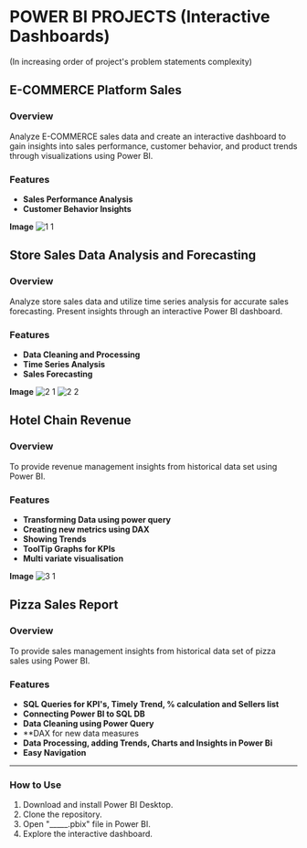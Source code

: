 # POWER BI PROJECTS (Interactive Dashboards)
(In increasing order of project's problem statements complexity)
## E-COMMERCE Platform Sales

### Overview
Analyze E-COMMERCE sales data and create an interactive dashboard to gain insights into sales performance, customer behavior, and product trends through visualizations using Power BI.

### Features
- **Sales Performance Analysis**
- **Customer Behavior Insights**
  
**Image**
![1 1](https://github.com/saahen-sriyan-mishra/Power-BI-Projects/assets/139043263/dab111b7-4e88-4398-a9c4-2c9a5785e2ad)



## Store Sales Data Analysis and Forecasting

### Overview
Analyze store sales data and utilize time series analysis for accurate sales forecasting.
Present insights through an interactive Power BI dashboard.
### Features
- **Data Cleaning and Processing**
- **Time Series Analysis**
- **Sales Forecasting**
  
**Image**
![2 1](https://github.com/saahen-sriyan-mishra/Power-BI-Projects/assets/139043263/8b681554-a0d2-4724-9bb6-ee359c47fded)
![2 2](https://github.com/saahen-sriyan-mishra/Power-BI-Projects/assets/139043263/c1ed2f74-ce32-494c-b89b-eaf12c3070f5)



##  Hotel Chain Revenue

### Overview
To provide revenue management insights from  historical data set  using Power BI.
### Features
- **Transforming Data using power query**
- **Creating new metrics using DAX**
- **Showing Trends**
- **ToolTip Graphs for KPIs**
- **Multi variate visualisation**
  
**Image**
![3 1](https://github.com/saahen-sriyan-mishra/Power-BI-Projects/assets/139043263/eb22e3ac-c85d-43b9-8151-c7af4bc41f00)



##  Pizza Sales Report

### Overview
To provide sales management insights from  historical data set of pizza sales using Power BI.
### Features
- **SQL Queries for KPI's, Timely Trend, % calculation and Sellers list**
- **Connecting Power BI to SQL DB**
- **Data Cleaning using Power Query**
- **DAX for new data measures
- **Data Processing, adding Trends, Charts and Insights in Power Bi**
- **Easy Navigation** 


__________________________________________________________________________________________________________________________________________
### How to Use
1. Download and install Power BI Desktop.
2. Clone the repository.
3. Open "_____.pbix" file in Power BI.
4. Explore the interactive dashboard.
